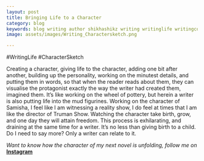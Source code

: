 ```yaml
---
layout: post
title: Bringing Life to a Character
category: blog
keywords: blog writing author shikhashikz writing writinglife writingcommunity charactersketch
image: assets/images/Writing_Charactersketch.png

---
```

#WritingLife #CharacterSketch

Creating a character, giving life to the character, adding one bit after another, building up the personality, working on the minutest details, and putting them in words, so that when the reader reads about them, they can visualise the protagonist exactly the way the writer had created them, imagined them. It’s like working on the wheel of pottery, but herein a writer is also putting life into the mud figurines. Working on the character of Samisha, I feel like I am witnessing a reality show, I do feel at times that I am like the director of Truman Show. Watching the character take birth, grow, and one day they will attain freedom. This process is exhilarating, and draining at the same time for a writer. It’s no less than giving birth to a child. Do I need to say more? Only a writer can relate to it. 

*Want to know how the character of my next novel is unfolding, follow me on* **[Instagram](https://www.instagram.com/novelistinaction/)**
